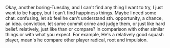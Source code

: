 Okay, another boring-Tuesday, and I can't find any thing I want to try, I just want to be happy, but I can't find happiness things. Maybe I need some chat.
confusing, let sb feel he can't understand sth.
opportunity, a chance, an idea.
conviction, let some commit crime and judge them, or just like hard belief.
relatively, just like than or compare? In comparison with other similar things or with what you expect. For example, He's a relatively good squash player, mean's he compare other player
radical, root and impulsion.
